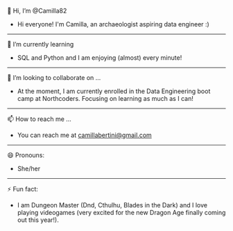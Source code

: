 👋 Hi, I’m @Camilla82
- Hi everyone! I'm Camilla, an archaeologist aspiring data engineer :)
----------------------------
🌱 I’m currently learning
- SQL and Python and I am enjoying (almost) every minute!
----------------------------
💞️ I’m looking to collaborate on ...
- At the moment, I am currently enrolled in the Data Engineering boot camp at Northcoders. Focusing on learning as much as I can!
----------------------------
📫 How to reach me ...
- You can reach me at camillabertini@gmail.com
 ----------------------------
😄 Pronouns:
- She/her
----------------------------
⚡ Fun fact:
- I am Dungeon Master (Dnd, Cthulhu, Blades in the Dark) and I love playing videogames (very excited for the new Dragon Age finally coming out this year!).

<!---
Camilla82/Camilla82 is a ✨ special ✨ repository because its `README.md` (this file) appears on your GitHub profile.
You can click the Preview link to take a look at your changes.
--->
